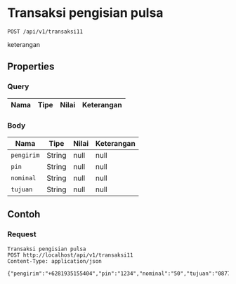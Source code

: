 # Transaksi pengisian pulsa
```http
POST /api/v1/transaksi11
```
keterangan
## Properties
### Query
Nama | Tipe | Nilai | Keterangan
--- | --- | --- | ---
### Body
Nama | Tipe | Nilai | Keterangan
--- | --- | --- | ---
<code>pengirim</code> | String | null | null
<code>pin</code> | String | null | null
<code>nominal</code> | String | null | null
<code>tujuan</code> | String | null | null
## Contoh
### Request
```http
Transaksi pengisian pulsa
POST http://localhost/api/v1/transaksi11
Content-Type: application/json

{"pengirim":"+6281935155404","pin":"1234","nominal":"50","tujuan":"087758437457"}
```
